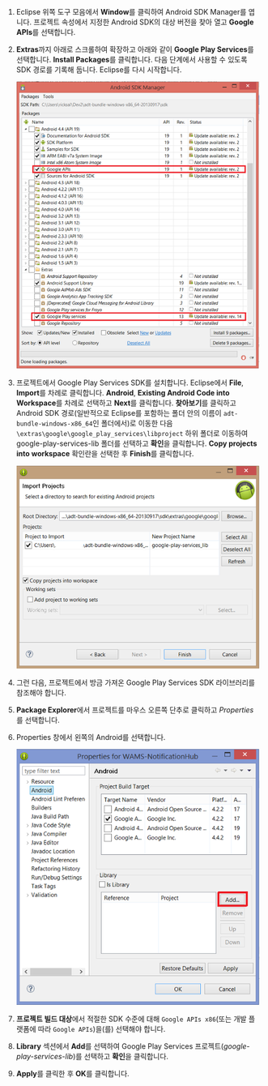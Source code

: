 

1. Eclipse 위쪽 도구 모음에서 **Window**를 클릭하여 Android SDK Manager를 엽니다. 프로젝트 속성에서 지정한 Android SDK의 대상 버전을 찾아 열고 **Google APIs**를 선택합니다.

2. **Extras**까지 아래로 스크롤하여 확장하고 아래와 같이 **Google Play Services**를 선택합니다. **Install Packages**를 클릭합니다. 다음 단계에서 사용할 수 있도록 SDK 경로를 기록해 둡니다. Eclipse를 다시 시작합니다.

   	![](./media/notification-hubs-android-get-started/notification-hub-create-android-app4.png)


3. 프로젝트에서 Google Play Services SDK를 설치합니다. Eclipse에서 **File**, **Import**를 차례로 클릭합니다. **Android**, **Existing Android Code into Workspace**를 차례로 선택하고 **Next**를 클릭합니다. **찾아보기**를 클릭하고 Android SDK 경로(일반적으로 Eclipse를 포함하는 폴더 안의 이름이 `adt-bundle-windows-x86_64`인 폴더에서)로 이동한 다음 `\extras\google\google_play_services\libproject` 하위 폴더로 이동하여 google-play-services-lib 폴더를 선택하고 **확인**을 클릭합니다. **Copy projects into workspace** 확인란을 선택한 후 **Finish**를 클릭합니다.

	![](./media/mobile-services-android-get-started-push/mobile-eclipse-import-Play-library.png)

4. 그런 다음, 프로젝트에서 방금 가져온 Google Play Services SDK 라이브러리를 참조해야 합니다.

5. **Package Explorer**에서 프로젝트를 마우스 오른쪽 단추로 클릭하고 *Properties*를 선택합니다.
 
6. Properties 창에서 왼쪽의 Android를 선택합니다.

	![](./media/mobile-services-android-get-started-push/mobile-google-set-project-properties.png)


7. **프로젝트 빌드 대상**에서 적절한 SDK 수준에 대해 `Google APIs x86`(또는 개발 플랫폼에 따라 `Google APIs`)을(를) 선택해야 합니다.

 
8. **Library** 섹션에서 **Add**를 선택하여 Google Play Services 프로젝트(*google-play-services-lib*)를 선택하고 **확인**을 클릭합니다.

9. **Apply**를 클릭한 후 **OK**를 클릭합니다.




<!--HONumber=54-->